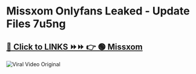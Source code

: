 
 # Missxom Onlyfans Leaked - Update Files 7u5ng

## <h2><a href="https://clipsfans.com/Missxom&ref=git">🔗 Click to LINKS ⏩⏩ 👉 🟢 Missxom </a></h2>

<a href="https://clipsfans.com/Missxom&ref=git" rel="nofollow" data-target="animated-image.originalLink"><img src="https://i.ibb.co.com/xMMVF88/686577567.gif" alt="Viral Video Original" style="max-width: 100%; display: inline-block;" data-target="animated-image.originalImage"></a>

